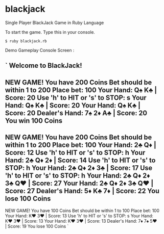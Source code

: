 # blackjack
Single Player BlackJack Game in Ruby Language

To start the game. Type this in your console.

`$ ruby blackjack.rb`


Demo Gameplay Console Screen :

`
  Welcome to BlackJack!
  ----------------------------------------
  NEW GAME! You have 200 Coins
  Bet should be within 1 to 200
  Place bet: 100
  Your Hand: Q♠ K♣ | Score: 20
  Use 'h' to HIT or 's' to STOP: s
  Your Hand: Q♠ K♣ | Score: 20
  Your Hand: Q♠ K♣ | Score: 20
  Dealer's Hand: 7♠ 2♦ A♣ | Score: 20
  You win 100 Coins
  ----------------------------------------
  NEW GAME! You have 200 Coins
  Bet should be within 1 to 200
  Place bet: 100
  Your Hand: 2♣ Q♦ | Score: 12
  Use 'h' to HIT or 's' to STOP: h
  Your Hand: 2♣ Q♦ 2♦ | Score: 14
  Use 'h' to HIT or 's' to STOP: h
  Your Hand: 2♣ Q♦ 2♦ 3♣ | Score: 17
  Use 'h' to HIT or 's' to STOP: h
  Your Hand: 2♣ Q♦ 2♦ 3♣ Q♥ | Score: 27
  Your Hand: 2♣ Q♦ 2♦ 3♣ Q♥ | Score: 27
  Dealer's Hand: 5♦ K♣ 7♦ | Score: 22
  You lose 100 Coins
  ----------------------------------------
  NEW GAME! You have 100 Coins
  Bet should be within 1 to 100
  Place bet: 100
  Your Hand: K♥ 3♥ | Score: 13
  Use 'h' to HIT or 's' to STOP: s
  Your Hand: K♥ 3♥ | Score: 13
  Your Hand: K♥ 3♥ | Score: 13
  Dealer's Hand: 7♦ 7♠ 5♥ | Score: 19
  You lose 100 Coins
`

